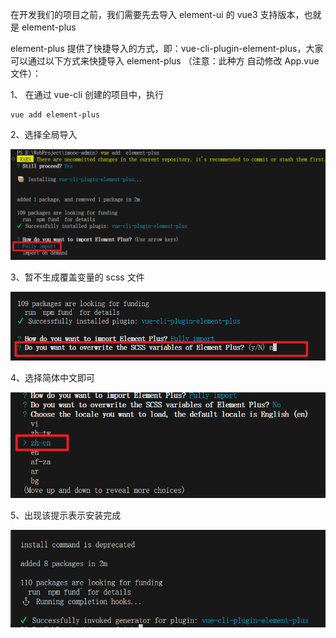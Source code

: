 在开发我们的项目之前，我们需要先去导入 element-ui 的 vue3 支持版本，也就是 element-plus

element-plus 提供了快捷导入的方式，即：vue-cli-plugin-element-plus，大家可以通过以下方式来快捷导入 element-plus （注意：此种方 自动修改 App.vue 文件）： 

1、 在通过 vue-cli 创建的项目中，执行

```
vue add element-plus
```

2、选择全局导入

![image-20240306162025053](./assets/image-20240306162025053.png)

3、暂不生成覆盖变量的 scss 文件

![image-20240306162106685](./assets/image-20240306162106685.png)

4、选择简体中文即可

![image-20240306162132047](./assets/image-20240306162132047.png)

5、出现该提示表示安装完成

![image-20240306162506496](./assets/image-20240306162506496.png)
